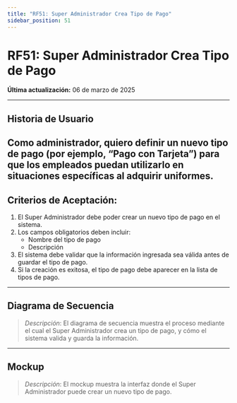 ```yaml
---
title: "RF51: Super Administrador Crea Tipo de Pago"  
sidebar_position: 51
---
```


# RF51: Super Administrador Crea Tipo de Pago  

**Última actualización:** 06 de marzo de 2025  

---

## Historia de Usuario  
Como administrador, quiero definir un nuevo tipo de pago (por ejemplo, “Pago con Tarjeta”) para que los empleados puedan utilizarlo en situaciones específicas al adquirir uniformes.
---

## **Criterios de Aceptación:**  

1. El Super Administrador debe poder crear un nuevo tipo de pago en el sistema.  
2. Los campos obligatorios deben incluir:  
   - Nombre del tipo de pago  
   - Descripción  
3. El sistema debe validar que la información ingresada sea válida antes de guardar el tipo de pago.  
4. Si la creación es exitosa, el tipo de pago debe aparecer en la lista de tipos de pago.  

---

## **Diagrama de Secuencia**  

> *Descripción*: El diagrama de secuencia muestra el proceso mediante el cual el Super Administrador crea un tipo de pago, y cómo el sistema valida y guarda la información.  

---

## **Mockup**  

> *Descripción*: El mockup muestra la interfaz donde el Super Administrador puede crear un nuevo tipo de pago.  
